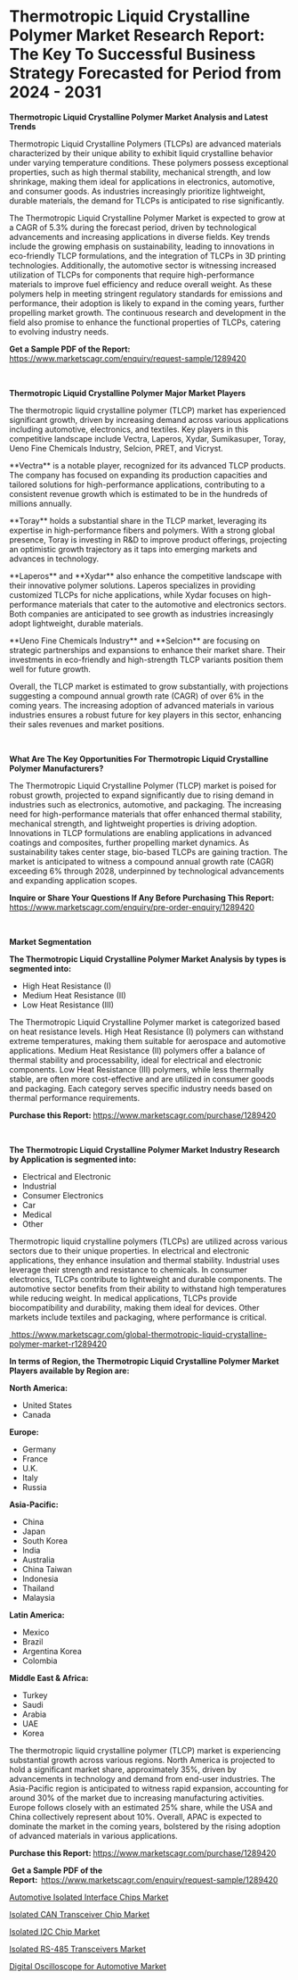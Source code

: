 <p><h1>Thermotropic Liquid Crystalline Polymer Market Research Report: The Key To Successful Business Strategy Forecasted for Period from 2024 - 2031</h1></p><p><strong>Thermotropic Liquid Crystalline Polymer Market Analysis and Latest Trends</strong></p>
<p><p>Thermotropic Liquid Crystalline Polymers (TLCPs) are advanced materials characterized by their unique ability to exhibit liquid crystalline behavior under varying temperature conditions. These polymers possess exceptional properties, such as high thermal stability, mechanical strength, and low shrinkage, making them ideal for applications in electronics, automotive, and consumer goods. As industries increasingly prioritize lightweight, durable materials, the demand for TLCPs is anticipated to rise significantly.</p><p>The Thermotropic Liquid Crystalline Polymer Market is expected to grow at a CAGR of 5.3% during the forecast period, driven by technological advancements and increasing applications in diverse fields. Key trends include the growing emphasis on sustainability, leading to innovations in eco-friendly TLCP formulations, and the integration of TLCPs in 3D printing technologies. Additionally, the automotive sector is witnessing increased utilization of TLCPs for components that require high-performance materials to improve fuel efficiency and reduce overall weight. As these polymers help in meeting stringent regulatory standards for emissions and performance, their adoption is likely to expand in the coming years, further propelling market growth. The continuous research and development in the field also promise to enhance the functional properties of TLCPs, catering to evolving industry needs.</p></p>
<p><strong>Get a Sample PDF of the Report:&nbsp;</strong> <a href="https://www.marketscagr.com/enquiry/request-sample/1289420?utm_campaign=1610&utm_medium=2&utm_source=Github&utm_content=ia&utm_term=26102024&utm_id=thermotropic-liquid-crystalline-polymer">https://www.marketscagr.com/enquiry/request-sample/1289420</a></p>
<p>&nbsp;</p>
<p><strong>Thermotropic Liquid Crystalline Polymer Major Market Players</strong></p>
<p><p>The thermotropic liquid crystalline polymer (TLCP) market has experienced significant growth, driven by increasing demand across various applications including automotive, electronics, and textiles. Key players in this competitive landscape include Vectra, Laperos, Xydar, Sumikasuper, Toray, Ueno Fine Chemicals Industry, Selcion, PRET, and Vicryst.</p><p>**Vectra** is a notable player, recognized for its advanced TLCP products. The company has focused on expanding its production capacities and tailored solutions for high-performance applications, contributing to a consistent revenue growth which is estimated to be in the hundreds of millions annually.</p><p>**Toray** holds a substantial share in the TLCP market, leveraging its expertise in high-performance fibers and polymers. With a strong global presence, Toray is investing in R&D to improve product offerings, projecting an optimistic growth trajectory as it taps into emerging markets and advances in technology.</p><p>**Laperos** and **Xydar** also enhance the competitive landscape with their innovative polymer solutions. Laperos specializes in providing customized TLCPs for niche applications, while Xydar focuses on high-performance materials that cater to the automotive and electronics sectors. Both companies are anticipated to see growth as industries increasingly adopt lightweight, durable materials.</p><p>**Ueno Fine Chemicals Industry** and **Selcion** are focusing on strategic partnerships and expansions to enhance their market share. Their investments in eco-friendly and high-strength TLCP variants position them well for future growth.</p><p>Overall, the TLCP market is estimated to grow substantially, with projections suggesting a compound annual growth rate (CAGR) of over 6% in the coming years. The increasing adoption of advanced materials in various industries ensures a robust future for key players in this sector, enhancing their sales revenues and market positions.</p></p>
<p>&nbsp;</p>
<p><strong>What Are The Key Opportunities For Thermotropic Liquid Crystalline Polymer Manufacturers?</strong></p>
<p><p>The Thermotropic Liquid Crystalline Polymer (TLCP) market is poised for robust growth, projected to expand significantly due to rising demand in industries such as electronics, automotive, and packaging. The increasing need for high-performance materials that offer enhanced thermal stability, mechanical strength, and lightweight properties is driving adoption. Innovations in TLCP formulations are enabling applications in advanced coatings and composites, further propelling market dynamics. As sustainability takes center stage, bio-based TLCPs are gaining traction. The market is anticipated to witness a compound annual growth rate (CAGR) exceeding 6% through 2028, underpinned by technological advancements and expanding application scopes.</p></p>
<p><strong>Inquire or Share Your Questions If Any Before Purchasing This Report:</strong> <a href="https://www.marketscagr.com/enquiry/pre-order-enquiry/1289420?utm_campaign=1610&utm_medium=2&utm_source=Github&utm_content=ia&utm_term=26102024&utm_id=thermotropic-liquid-crystalline-polymer">https://www.marketscagr.com/enquiry/pre-order-enquiry/1289420</a></p>
<p>&nbsp;</p>
<p><strong>Market Segmentation</strong></p>
<p><strong>The Thermotropic Liquid Crystalline Polymer Market Analysis by types is segmented into:</strong></p>
<p><ul><li>High Heat Resistance (I)</li><li>Medium Heat Resistance (II)</li><li>Low Heat Resistance (III)</li></ul></p>
<p><p>The Thermotropic Liquid Crystalline Polymer market is categorized based on heat resistance levels. High Heat Resistance (I) polymers can withstand extreme temperatures, making them suitable for aerospace and automotive applications. Medium Heat Resistance (II) polymers offer a balance of thermal stability and processability, ideal for electrical and electronic components. Low Heat Resistance (III) polymers, while less thermally stable, are often more cost-effective and are utilized in consumer goods and packaging. Each category serves specific industry needs based on thermal performance requirements.</p></p>
<p><strong>Purchase this Report:&nbsp;</strong><a href="https://www.marketscagr.com/purchase/1289420?utm_campaign=1610&utm_medium=2&utm_source=Github&utm_content=ia&utm_term=26102024&utm_id=thermotropic-liquid-crystalline-polymer">https://www.marketscagr.com/purchase/1289420</a></p>
<p>&nbsp;</p>
<p><strong>The Thermotropic Liquid Crystalline Polymer Market Industry Research by Application is segmented into:</strong></p>
<p><ul><li>Electrical and Electronic</li><li>Industrial</li><li>Consumer Electronics</li><li>Car</li><li>Medical</li><li>Other</li></ul></p>
<p><p>Thermotropic liquid crystalline polymers (TLCPs) are utilized across various sectors due to their unique properties. In electrical and electronic applications, they enhance insulation and thermal stability. Industrial uses leverage their strength and resistance to chemicals. In consumer electronics, TLCPs contribute to lightweight and durable components. The automotive sector benefits from their ability to withstand high temperatures while reducing weight. In medical applications, TLCPs provide biocompatibility and durability, making them ideal for devices. Other markets include textiles and packaging, where performance is critical.</p></p>
<p><a href="https://www.marketscagr.com/global-thermotropic-liquid-crystalline-polymer-market-r1289420?utm_campaign=1610&utm_medium=2&utm_source=Github&utm_content=ia&utm_term=26102024&utm_id=thermotropic-liquid-crystalline-polymer">&nbsp;https://www.marketscagr.com/global-thermotropic-liquid-crystalline-polymer-market-r1289420</a></p>
<p><strong>In terms of Region, the Thermotropic Liquid Crystalline Polymer Market Players available by Region are:</strong></p>
<p>
    <p> <strong> North America: </strong>
        <ul>
            <li>United States</li>
            <li>Canada</li>
        </ul>
        </p> 
    <p> <strong> Europe: </strong>
        <ul>
            <li>Germany</li>
            <li>France</li>
            <li>U.K.</li>
            <li>Italy</li>
            <li>Russia</li>
        </ul>
        </p> 
    <p> <strong> Asia-Pacific: </strong>
        <ul>
            <li>China</li>
            <li>Japan</li>
            <li>South Korea</li>
            <li>India</li>
            <li>Australia</li>
            <li>China Taiwan</li>
            <li>Indonesia</li>
            <li>Thailand</li>
            <li>Malaysia</li>
        </ul>
        </p> 
    <p> <strong> Latin America: </strong>
        <ul>
            <li>Mexico</li>
            <li>Brazil</li>
            <li>Argentina Korea</li>
            <li>Colombia</li>
        </ul>
        </p> 
    <p> <strong> Middle East & Africa: </strong>
        <ul>
            <li>Turkey</li>
            <li>Saudi</li>
            <li>Arabia</li>
            <li>UAE</li>
            <li>Korea</li>
        </ul>
    </p>
    </p>
<p><p>The thermotropic liquid crystalline polymer (TLCP) market is experiencing substantial growth across various regions. North America is projected to hold a significant market share, approximately 35%, driven by advancements in technology and demand from end-user industries. The Asia-Pacific region is anticipated to witness rapid expansion, accounting for around 30% of the market due to increasing manufacturing activities. Europe follows closely with an estimated 25% share, while the USA and China collectively represent about 10%. Overall, APAC is expected to dominate the market in the coming years, bolstered by the rising adoption of advanced materials in various applications.</p></p>
<p><strong>Purchase this Report: </strong><a href="https://www.marketscagr.com/purchase/1289420?utm_campaign=1610&utm_medium=2&utm_source=Github&utm_content=ia&utm_term=26102024&utm_id=thermotropic-liquid-crystalline-polymer">https://www.marketscagr.com/purchase/1289420</a></p>
<p>&nbsp;<strong>Get a Sample PDF of the Report:&nbsp;&nbsp;</strong><a href="https://www.marketscagr.com/enquiry/request-sample/1289420?utm_campaign=1610&utm_medium=2&utm_source=Github&utm_content=ia&utm_term=26102024&utm_id=thermotropic-liquid-crystalline-polymer">https://www.marketscagr.com/enquiry/request-sample/1289420</a></p>
<p><strong></strong></p>
<p><p><a href="https://www.linkedin.com/pulse/comprehensive-automotive-isolated-interface-chips-market-lvnfe?utm_campaign=1610&utm_medium=2&utm_source=Github&utm_content=ia&utm_term=26102024&utm_id=thermotropic-liquid-crystalline-polymer">Automotive Isolated Interface Chips Market</a></p><p><a href="https://www.linkedin.com/pulse/isolated-can-transceiver-chip-market-trends-growth-outlook-fubdf?utm_campaign=1610&utm_medium=2&utm_source=Github&utm_content=ia&utm_term=26102024&utm_id=thermotropic-liquid-crystalline-polymer">Isolated CAN Transceiver Chip Market</a></p><p><a href="https://www.linkedin.com/pulse/strategic-roadmap-global-isolated-i2c-chip-market-insights-opportunities-ndrqf?utm_campaign=1610&utm_medium=2&utm_source=Github&utm_content=ia&utm_term=26102024&utm_id=thermotropic-liquid-crystalline-polymer">Isolated I2C Chip Market</a></p><p><a href="https://www.linkedin.com/pulse/isolated-rs-485-transceivers-market-navigating-challenges-2xesf?utm_campaign=1610&utm_medium=2&utm_source=Github&utm_content=ia&utm_term=26102024&utm_id=thermotropic-liquid-crystalline-polymer">Isolated RS-485 Transceivers Market</a></p><p><a href="https://www.linkedin.com/pulse/digital-oscilloscope-automotive-revenue-growth-report-2024-2031-9cmzc?utm_campaign=1610&utm_medium=2&utm_source=Github&utm_content=ia&utm_term=26102024&utm_id=thermotropic-liquid-crystalline-polymer">Digital Oscilloscope for Automotive Market</a></p></p>